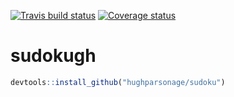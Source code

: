  [![Travis build status](https://travis-ci.org/HughParsonage/sudoku.svg?branch=master)](https://travis-ci.org/HughParsonage/sudoku)
   [![Coverage status](https://codecov.io/gh/HughParsonage/sudoku/branch/master/graph/badge.svg)](https://codecov.io/github/HughParsonage/sudoku?branch=master)

# sudokugh

```r
devtools::install_github("hughparsonage/sudoku")
```
